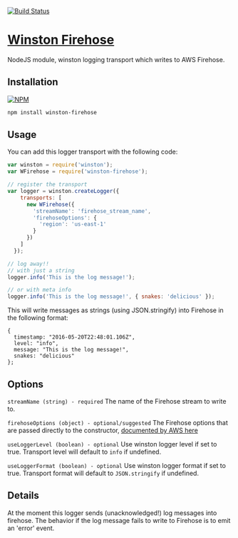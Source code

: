 [![Build Status](https://travis-ci.org/pkallos/winston-firehose.svg?branch=master)](https://travis-ci.org/pkallos/winston-firehose)

# [Winston Firehose](https://www.philkallos.com/winston-firehose/)

NodeJS module, winston logging transport which writes to AWS Firehose.

## Installation
[![NPM](https://nodei.co/npm/winston-firehose.png)](https://npmjs.org/package/winston-firehose)
```bash
npm install winston-firehose
```

## Usage

You can add this logger transport with the following code:

```javascript
var winston = require('winston');
var WFirehose = require('winston-firehose');

// register the transport
var logger = winston.createLogger({
    transports: [
      new WFirehose({
        'streamName': 'firehose_stream_name',
        'firehoseOptions': {
          'region': 'us-east-1'
        }
      })
    ]
  });

// log away!!
// with just a string
logger.info('This is the log message!');

// or with meta info
logger.info('This is the log message!', { snakes: 'delicious' });
```

This will write messages as strings (using JSON.stringify) into Firehose in the following format:
```
{
  timestamp: "2016-05-20T22:48:01.106Z",
  level: "info",
  message: "This is the log message!",
  snakes: "delicious"
};
```

## Options

`streamName (string) - required` The name of the Firehose stream to write to.

`firehoseOptions (object) - optional/suggested` The Firehose options that are passed directly to the constructor,
 [documented by AWS here](http://docs.aws.amazon.com/AWSJavaScriptSDK/latest/AWS/Firehose.html#constructor-property)

 `useLoggerLevel (boolean) - optional` Use winston logger level if set to true. Transport level will default to `info` if undefined.

 `useLoggerFormat (boolean) - optional` Use winston logger format if set to true. Transport format will default to `JSON.stringify` if undefined.

## Details

At the moment this logger sends (unacknowledged!) log messages into firehose. The behavior if the log
message fails to write to Firehose is to emit an 'error' event.
